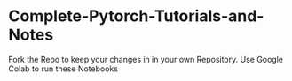 # Complete-Pytorch-Tutorials-and-Notes

Fork the Repo to keep your changes in in your own Repository.
Use Google Colab to run these Notebooks
